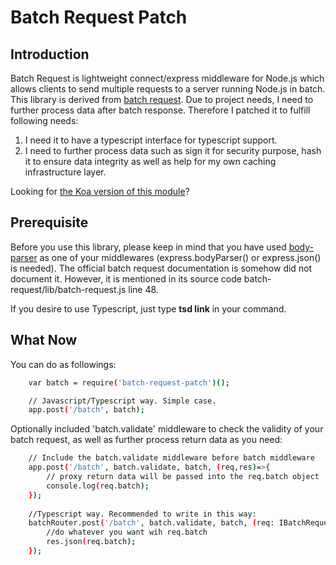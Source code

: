 Batch Request Patch
===================

## Introduction
Batch Request is lightweight connect/express middleware for Node.js which allows clients to send multiple requests to a server running Node.js in batch.
This library is derived from [batch request](http://batch-request.socialradar.com). Due to project needs, 
I need to further process data after batch response. Therefore I patched it to fulfill following needs:

1. I need it to have a typescript interface for typescript support.
2. I need to further process data such as sign it for security purpose, 
hash it to ensure data integrity as well as help for my own caching infrastructure layer.

Looking for [the Koa version of this module](https://github.com/socialradar/koa-batch)?

## Prerequisite

Before you use this library, please keep in mind that you have used [body-parser](https://www.npmjs.com/package/body-parser) as one of your middlewares (express.bodyParser() or express.json() is needed). 
The official batch request documentation is somehow did not document it. 
However, it is mentioned in its source code batch-request/lib/batch-request.js line 48.

If you desire to use Typescript, just type <strong>tsd link</strong> in your command.

## What Now

You can do as followings:

```bash
    var batch = require('batch-request-patch')();

    // Javascript/Typescript way. Simple case.
    app.post('/batch', batch);
```

Optionally included 'batch.validate' middleware to check the validity of your batch request, as well as further process return data as you need:
    
```bash
    // Include the batch.validate middleware before batch middleware
    app.post('/batch', batch.validate, batch, (req,res)=>{
        // proxy return data will be passed into the req.batch object
        console.log(req.batch);
    });
    
    //Typescript way. Recommended to write in this way:
    batchRouter.post('/batch', batch.validate, batch, (req: IBatchRequest, res: express.Response)=> {
        //do whatever you want wih req.batch
        res.json(req.batch);
    });
```